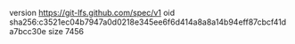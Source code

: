 version https://git-lfs.github.com/spec/v1
oid sha256:c3521ec04b7947a0d0218e345ee6f6d414a8a8a14b94eff87cbcf41da7bcc30e
size 7456
